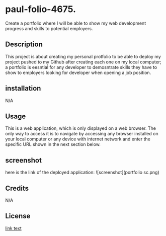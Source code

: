 # paul-folio-4675.
Create a portfolio where I will be able to show my web development progress and skills to potential employers.

## Description

This project is about creating my personal protfolio to be able to deploy my project pushed to my Github after creating each one on my local computer;
a portfolio is eesntial for any developer to demosntrate skills they have to show to employers looking for developer when opening a job position.

## installation

N/A

## Usage

This is a web application, which is only displayed on a web browser. The only way to access it is to navigate
by accessing any browser installed on your local computer or any device with internet network and enter the specific URL
shown in the next section below.

## screenshot

here is the link of the deployed application:
![screenshot](portfolio sc.png)

## Credits

N/A

## License

[link text](https://github.com/Paul449/paulfolio/blob/main/LICENSE)
